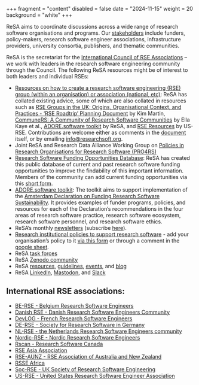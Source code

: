 +++
fragment = "content"
disabled = false
date = "2024-11-15"
weight = 20
background = "white"
+++

ReSA aims to coordinate discussions across a wide range of research software organisations and programs. Our [stakeholders](https://www.researchsoft.org/stakeholders/) include funders, policy-makers, research software engineer associations, infrastructure providers, university consortia, publishers, and thematic communities.

ReSA is the secretariat for the [International Council of RSE Associations](https://researchsoftware.org/council.html) – we work with leaders in the research software engineering community through the Council. The following ReSA resources might be of interest to both leaders and individual RSEs:

- [Resources on how to create a research software engineering (RSE) group (within an organisation) or association (national, etc)](https://doi.org/10.5281/zenodo.14025417): ReSA has collated existing advice, some of which are also collated in resources such as [RSE Groups in the UK; Origins, Organisational Context, and Practices \- ‘RSE Roadtrip’ Planning Document](https://zenodo.org/records/7852661#.ZFoEdexBwU6) by Kim Martin, [CommuneRS: A Community of Research Software Communities](https://github.com/EllaKaye/communers?tab=readme-ov-file) by Ella Kaye et al., [ADORE.software toolkit](https://adore.software/toolkit/) by ReSA, and [RSE Resources](https://us-rse.org/resources/rses/) by US-RSE. Contributions are welcome either as comments in the [document](https://docs.google.com/document/d/1pQTBTApvwr0G61M1m8h4BypAorWFe6heiiZWwWk7ZY8/edit?tab=t.0) itself, or by emailing [info@researchsoft.org](mailto:info@researchsoft.org).
- Joint ReSA and Research Data Alliance Working Group on [Policies in Research Organisations for Research Software (PRO4RS)](https://www.rd-alliance.org/groups/rda-resa-policies-research-organisations-research-software-pro4rs/forum/)  
- [Research Software Funding Opportunities Database](https://www.researchsoft.org/funding-opportunities/): ReSA has created this public database of current and past research software funding opportunities to improve the findability of this important information. Members of the community can add current funding opportunities via this [short form](https://forms.gle/r4Jw4swUd1SXigZc9).  
- [ADORE.software toolkit](https://adore.software/toolkit/): The toolkit aims to support implementation of the [Amsterdam Declaration on Funding Research Software Sustainability](https://adore.software/declaration/). It provides examples of funder programs, policies, and resources for each of the Declaration’s recommendations in the four areas of research software practice, research software ecosystem, research software personnel, and research software ethics.
- ReSA’s monthly [newsletters](https://www.researchsoft.org/news/) (subscribe [here](https://dashboard.mailerlite.com/forms/778129/110635094443558050/share)).
- [Research institutional policies to support research software](https://www.researchsoft.org/software-policies/) \- add your organisation’s policy to it [via this form](https://docs.google.com/forms/d/e/1FAIpQLSenXMgY6c5IDpjvSxfXOWfMwvK8CNrWNFwqZNRgqqRYyyqVJg/viewform) or through a comment in the [google sheet](https://docs.google.com/spreadsheets/d/1YgXG1eSrby8e5wzqYOiOZW6KmJtR-wdBTrjr1_aMtF4/edit#gid=0).
- ReSA [task forces](https://www.researchsoft.org/taskforces/)  
- ReSA [Zenodo community](https://zenodo.org/communities/resa/?page=1&size=20)
- ReSA [resources](https://www.researchsoft.org/resa-resources/#), [guidelines](https://www.researchsoft.org/guidelines/), [events](https://www.researchsoft.org/events/), and [blog](https://www.researchsoft.org/blog/)
- ReSA [LinkedIn](https://www.linkedin.com/company/research-software-alliance/), [Mastodon](https://fosstodon.org/@researchsoft), and [Slack](https://join.slack.com/t/researchsoft/shared_invite/zt-1flmrglww-SoWjAK_5TJyqLU_~Jx697w)

## International RSE associations:

* [BE-RSE \- Belgium Research Software Engineers](https://be-rse.org/)
* [Danish RSE \- Danish Research Software Engineers Community](https://pure.au.dk/portal/da/projects/danish-rse)
* [DevLOG \- French Research Software Engineers](https://www.devlog.cnrs.fr/)
* [DE-RSE \- Society for Research Software in Germany](http://de-rse.org/)  
* [NL-RSE \- the Netherlands Research Software Engineers community](http://nl-rse.org/)
* [Nordic-RSE \- Nordic Research Software Engineers](http://nordic-rse.org/)
* [Rscan \- Research Software Canada](https://github.com/alliancecan/RSCAN)
* [RSE Asia Association](https://rse-asia.github.io/RSE_Asia/)  
* [RSE-AUNZ \- RSE Association of Australia and New Zealand](https://rse-aunz.github.io/)
* [RSSE Africa](https://rsse.africa/)
* [Soc-RSE \- UK Society of Research Software Engineering](https://society-rse.org/)
* [US-RSE \- United States Research Software Engineer Association](https://us-rse.org/)